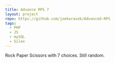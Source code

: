 ```yaml
---
title: Advance RPS 7
layout: project
repo: https://github.com/joekarasek/Advanced-RPS
tags:
  - PHP
  - JS
  - mySQL
  - Silex
---
```

Rock Paper Scissors with 7 choices. Still random.
